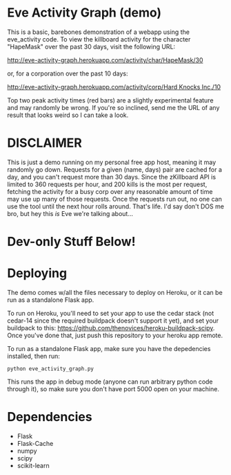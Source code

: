 Eve Activity Graph (demo)
=======================

This is a basic, barebones demonstration of a webapp using the eve_activity code. To view the killboard activity for the character "HapeMask" over the past 30 days, visit the following URL:

http://eve-activity-graph.herokuapp.com/activity/char/HapeMask/30

or, for a corporation over the past 10 days:

[http://eve-activity-graph.herokuapp.com/activity/corp/Hard Knocks Inc./10](http://eve-activity-graph.herokuapp.com/activity/corp/Hard%20Knocks%20Inc./10)

Top two peak activity times (red bars) are a slightly experimental feature and may randomly be wrong. If you're so inclined, send me the URL of any result that looks weird so I can take a look.

DISCLAIMER
===========
This is just a demo running on my personal free app host, meaning it may randomly go down. Requests for a given (name, days) pair are cached for a day, and you can't request more than 30 days. Since the zKillboard API is limited to 360 requests per hour, and 200 kills is the most per request, fetching the activity for a busy corp over any reasonable amount of time may use up many of those requests. Once the requests run out, no one can use the tool until the next hour rolls around. That's life. I'd say don't DOS me bro, but hey this *is* Eve we're talking about...


Dev-only Stuff Below!
====================

Deploying
=========
The demo comes w/all the files necessary to deploy on Heroku, or it can be run as a standalone Flask app.

To run on Heroku, you'll need to set your app to use the cedar stack (not cedar-14 since the required buildpack doesn't support it yet), and set your buildpack to this: https://github.com/thenovices/heroku-buildpack-scipy. Once you've done that, just push this repository to your heroku app remote.

To run as a standalone Flask app, make sure you have the depedencies installed, then run:

    python eve_activity_graph.py

This runs the app in debug mode (anyone can run arbitrary python code through it), so make sure you don't have port 5000 open on your machine.

Dependencies
============
* Flask
* Flask-Cache
* numpy
* scipy
* scikit-learn
